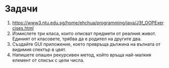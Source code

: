 # Задачи

1. https://www3.ntu.edu.sg/home/ehchua/programming/java/J3f_OOPExercises.html
2. Измислете три класа, които описват предмети от реалния живот. Единият от класовете, трябва да е родител на другите два.
3. Създайте GUI приложение, което превръща дължина на вълната от видимия спектър в цвят.
4. Напишете опашен рекурсивен метод, който връща най-малкия елемент от списък с цели числа. 
